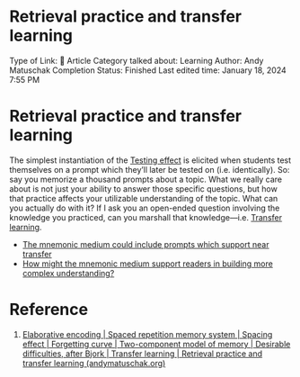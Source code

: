 # Retrieval practice and transfer learning

Type of Link: 📝 Article
Category talked about: Learning
Author: Andy Matuschak
Completion Status: Finished
Last edited time: January 18, 2024 7:55 PM

# **Retrieval practice and transfer learning**

The simplest instantiation of the [Testing effect](Testing%20effect.md) is elicited when students test themselves on a prompt which they’ll later be tested on (i.e. identically). So: say you memorize a thousand prompts about a topic. What we really care about is not just your ability to answer those specific questions, but how that practice affects your utilizable understanding of the topic. What can you actually do with it? If I ask you an open-ended question involving the knowledge you practiced, can you marshall that knowledge—i.e. [Transfer learning](Transfer%20learning.md).

- [The mnemonic medium could include prompts which support near transfer](https://notes.andymatuschak.org/zS5Zs5eThXhh4onMEYamBAY)
- [How might the mnemonic medium support readers in building more complex understanding?](https://notes.andymatuschak.org/z85VbMd4D4Z3SrYgaXENKAm)

# Reference

1. [Elaborative encoding | Spaced repetition memory system | Spacing effect | Forgetting curve | Two-component model of memory | Desirable difficulties, after Bjork | Transfer learning | Retrieval practice and transfer learning (andymatuschak.org)](https://notes.andymatuschak.org/z9Uq4yzBT1QaBU8twwyvm7P?stackedNotes=z2D1qPwddPktBjpNuwYFVva&stackedNotes=z4KScVkQCD2XmVwvSDUbZtn&stackedNotes=z26AXzY1oNUMSENevADMhGV&stackedNotes=zCgYSHF9xQSEe71x9ML1NLB&stackedNotes=zYB7kwEFRu8QALcbzbcoy9T&stackedNotes=z7ffiDfqTR9pPcEEUUbCL7C&stackedNotes=zRTw8KaPErhSCyC2NYGHyP7)